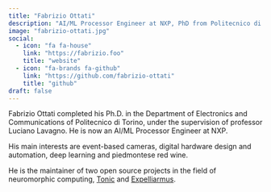 ```yaml
---
title: "Fabrizio Ottati"
description: "AI/ML Processor Engineer at NXP, PhD from Politecnico di Torino. Focuses on event cameras, digital hardware, and deep learning. Maintains Tonic & Expelliarmus."
image: "fabrizio-ottati.jpg"
social:
  - icon: "fa fa-house"
    link: "https://fabrizio.foo"
    title: "website"
  - icon: "fa-brands fa-github"
    link: "https://github.com/fabrizio-ottati"
    title: "github"
draft: false
---
```

Fabrizio Ottati completed his Ph.D. in the Department of Electronics and Communications of Politecnico di Torino, under the supervision of professor Luciano Lavagno. He is now an AI/ML Processor Engineer at NXP.

His main interests are event-based cameras, digital hardware design and automation, deep learning and piedmontese red wine.

He is the maintainer of two open source projects in the field of neuromorphic computing, [Tonic](/neuromorphic-computing/software/data-tools/tonic/) and [Expelliarmus](/neuromorphic-computing/software/data-tools/expelliarmus/).
